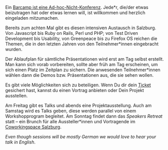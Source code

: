 Ein [Barcamp ist eine Ad-hoc-Nicht-Konferenz](http://www.barcamp.at/Was_ist_ein_BarCamp). Jede*r, die/der etwas beizutragen hat oder etwas lernen will, ist willkommen und herzlich eingeladen mitzumachen.

Bereits zum achten Mal gibt es diesen intensiven Austausch in Salzburg. Von Javascript bis Ruby on Rails, Perl und PHP; von Test Driven Development bis Usability, von Greenpeace bis zu Firefox OS reichen die Themen, die in den letzten Jahren von den Teilnehmer*innen eingebracht wurden.

Der Ablaufplan für sämtliche Präsentationen wird erst am Tag selbst erstellt. Man kann sich vorab vorbereiten, sollte aber früh am Tag erscheinen, um sich einen Platz im Zeitplan zu sichern. Die anwesenden Teilnehmer*innen wählen dann die Demos bzw. Präsentationen aus, die sie sehen wollen.

Es gibt viele Möglichkeiten sich zu beteiligen. Wenn Du dir dein [Ticket](#tickets) gesichert hast, kannst du einen Vortrag anbieten oder Dein Projekt ausstellen.

Am Freitag gibt es Talks und abends eine Projektausstellung. Auch am Samstag wird es Talks geben, diese werden parallel von einem Workshopprogram begleitet. Am Sonntag findet dann das *Speakers Retreat* statt – ein Brunch für alle Aussteller*innen und Vortragende im [Coworkingspace Salzburg](http://coworkingsalzburg.com/).

*Even though sessions will be mostly German we would love to hear your talk in English*.

